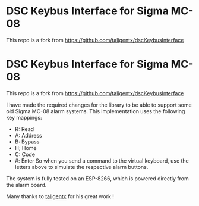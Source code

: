 # DSC Keybus Interface for Sigma MC-08
This repo is a fork from https://github.com/taligentx/dscKeybusInterface
# DSC Keybus Interface for Sigma MC-08
This repo is a fork from https://github.com/taligentx/dscKeybusInterface

I have made the required changes for the library to be able to support some old Sigma MC-08 alarm systems.
This implementation uses the following key mappings:
* R: Read
* A: Address
* B: Bypass
* H; Home
* C: Code
* #: Enter
So when you send a command to the virtual keyboard, use the letters above to simulate the respective alarm buttons.

The system is fully tested on an ESP-8266, which is powered directly from the alarm board.

Many thanks to [taligentx](https://github.com/taligentx) for his great work !

